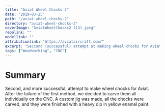 ```yaml
---
title: "Aviat Wheel Chocks 2"
date: "2019-03-25"
path: "/aviat-wheel-chocks-2"
directory: "aviat-wheel-chocks-2"
coverImage: "AviatWheelChocks2 (13).jpeg"
repolink: ""
modellink: ""
attributionlink: "https://aviataircraft.com/"
excerpt: "Seccond (successful) attempt at making wheel chocks for Aviat to include with their Husky airplanes."
tags: ["Woodworking", "CNC"]
---
```


# Summary

Second, and more successful, attempt to make wheel chocks for Aviat. After the failure of the first method, we decided to carve them all individually on the CNC. A custom jig was made, all the chocks were carved, and they were finished with a heavy dip in yellow enamel paint.

